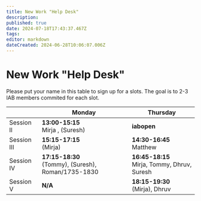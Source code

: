 ```yaml
---
title: New Work "Help Desk"
description: 
published: true
date: 2024-07-18T17:43:37.467Z
tags: 
editor: markdown
dateCreated: 2024-06-28T10:06:07.006Z
---
```


# New Work "Help Desk"

Please put your name in this table to sign up for a slots. The goal is to 2-3 IAB members commited for each slot.

|           | Monday            | Thursday         | 
| --        | ---               | ----             |
|Session II | **13:00-15:15** <br> Mirja , (Suresh) | **iabopen**     |
|Session III| **15:15-17:15** <br> (Mirja)   | **14:30-16:45** <br> Matthew | 
|Session IV | **17:15-18:30** <br> (Tommy), (Suresh), Roman/1735-1830 |**16:45-18:15** <br> Mirja, Tommy, Dhruv, Suresh  |
|Session  V | **N/A**      	   | **18:15-19:30** <br> (Mirja), Dhruv |